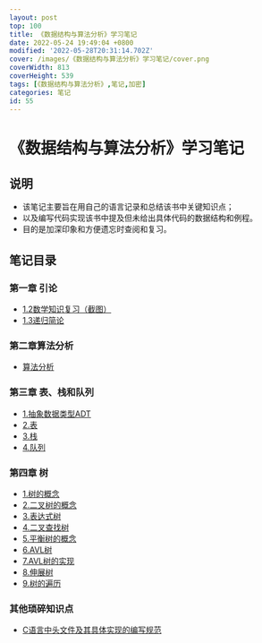 ```yaml
---
layout: post
top: 100
title: 《数据结构与算法分析》学习笔记
date: 2022-05-24 19:49:04 +0800
modified: '2022-05-28T20:31:14.702Z'
cover: /images/《数据结构与算法分析》学习笔记/cover.png
coverWidth: 813
coverHeight: 539
tags: [《数据结构与算法分析》,笔记,加密]
categories: 笔记
id: 55
---
```




# 《数据结构与算法分析》学习笔记

## 说明
* 该笔记主要旨在用自己的语言记录和总结该书中关键知识点；
* 以及编写代码实现该书中提及但未给出具体代码的数据结构和例程。
* 目的是加深印象和方便遗忘时查阅和复习。

## 笔记目录

### 第一章 引论
+ [1.2数学知识复习（截图）](/article/《数据结构与算法分析》学习笔记/第1章_1.2数学知识复习（截图）)
+ [1.3递归简论](/article/《数据结构与算法分析》学习笔记/第1章_1.3递归简论)

### 第二章算法分析
+ [算法分析](/article/《数据结构与算法分析》学习笔记/第2章_算法分析)

### 第三章 表、栈和队列
+ [1.抽象数据类型ADT](/article/《数据结构与算法分析》学习笔记/第3章_1.抽象数据类型ADT)
+ [2.表](/article/《数据结构与算法分析》学习笔记/第3章_2.表)
+ [3.栈](/article/《数据结构与算法分析》学习笔记/第3章_3.栈)
+ [4.队列](/article/《数据结构与算法分析》学习笔记/第3章_4.队列)

### 第四章 树
+ [1.树的概念](/article/《数据结构与算法分析》学习笔记/第4章_1.树的概念)
+ [2.二叉树的概念](/article/《数据结构与算法分析》学习笔记/第4章_2.二叉树的概念)
+ [3.表达式树](/article/《数据结构与算法分析》学习笔记/第4章_3.表达式树)
+ [4.二叉查找树](/article/《数据结构与算法分析》学习笔记/第4章_4.二叉查找树)
+ [5.平衡树的概念](/article/《数据结构与算法分析》学习笔记/第4章_5.平衡树的概念)
+ [6.AVL树](/article/《数据结构与算法分析》学习笔记/第4章_6.AVL树)
+ [7.AVL树的实现](/article/《数据结构与算法分析》学习笔记/第4章_7.AVL树的实现)
+ [8.伸展树](/article/《数据结构与算法分析》学习笔记/第4章_8.伸展树)
+ [9.树的遍历](/article/《数据结构与算法分析》学习笔记/第4章_9.树的遍历)

### 其他琐碎知识点
+ [C语言中头文件及其具体实现的编写规范](/article/《数据结构与算法分析》学习笔记/C语言中头文件及其具体实现的编写规范)


<!-- ```
目录附加内容：
top: 10
layout: post
tags: [《数据结构与算法分析》,笔记]
categories: 笔记
date: 2022-05-24 19:49:04 +0800
所有笔记和目录附加封面：
cover: ./images/《数据结构与算法分析》学习笔记/cover.png
coverWidth: 813
coverHeight: 539
coverWidth: 813
coverHeight: 539
``` -->
